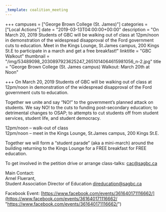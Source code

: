 ```yaml
---
_template: coalition_meeting
---
```





+++
campuses = ["George Brown College (St. James)"]
categories = ["Local Actions"]
date = "2019-03-13T04:00:00+00:00"
description = "On March 20, 2019 Students of GBC will be walking out of class at 12pm/noon in demonstration of the widespread disapproval of the Ford government cuts to education. Meet in the Kings Lounge, St.James campus, 200 Kings St.E to participate in a march and get a free breakfast!"
linktitle = "GBC Walkout"
thumbnail = "/img/53489098_2030897923625247_2651014064615981056_n-2.jpg"
title = "George Brown College (St. James campus) Walkout: March 20th at Noon"

+++
On March 20, 2019 Students of GBC will be walking out of class at 12pm/noon in demonstration of the widespread disapproval of the Ford government cuts to education.   
  
Together we unite and say “NO!” to the government’s planned attack on students. We say NO! to the cuts to funding post-secondary education; to detrimental changes to OSAP; to attempts to cut students off from student services, student life, and student democracy.   
  
12pm/noon – walk-out of class  
12pm/noon – meet in the Kings Lounge, St.James campus, 200 Kings St.E.  
  
Together we will form a “student parade” (aka a mini-march) around the building returning to the Kings Lounge for a FREE breakfast for FREE education.

To get involved in the petition drive or arrange class-talks: cac@sagbc.ca  
   
Main Contact:   
Arnel Fluerant,   
Student Association Director of Education direducation@sagbc.ca

Facebook Event: [https://www.facebook.com/events/361640171116662/](https://www.facebook.com/events/361640171116662/ "https://www.facebook.com/events/361640171116662/")
